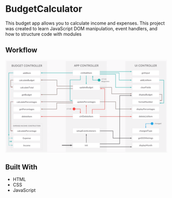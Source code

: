 # BudgetCalculator
This budget app allows you to calculate income and expenses.
This project was created to learn JavaScript DOM manipulation, event handlers, and how to structure code with modules

## Workflow
![Workflow](Workflow.png)

## Built With
* HTML
* CSS
* JavaScript
